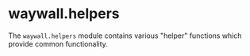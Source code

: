 # waywall.helpers

The `waywall.helpers` module contains various "helper" functions which provide
common functionality.
